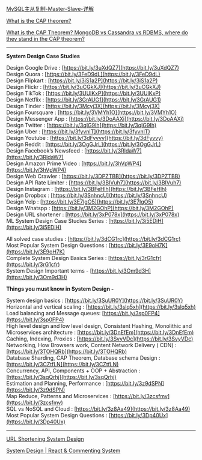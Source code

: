 [MySQL主从复制-Master-Slave-详解](https://icocos.github.io/2019/06/09/%E6%9E%B6%E6%9E%84%E7%AF%87%E2%80%94%E2%80%94MySQL%E4%B8%BB%E4%BB%8E%E5%A4%8D%E5%88%B6-Master-Slave-%E8%AF%A6%E8%A7%A3/)

[What is the CAP theorem?](https://www.educative.io/blog/what-is-cap-theorem)

[What is the CAP Theorem? MongoDB vs Cassandra vs RDBMS, where do they stand in the CAP theorem?](https://bikas-katwal.medium.com/mongodb-vs-cassandra-vs-rdbms-where-do-they-stand-in-the-cap-theorem-1bae779a7a15)

----

**System Design Case Studies**

Design Google Drive :  [https://bit.ly/3uXdQZ7](https://bit.ly/3uXdQZ7)  
Design Quora :  [https://bit.ly/3FeD9dL](https://bit.ly/3FeD9dL)  
Design Flipkart :  [https://bit.ly/3iS1a2P](https://bit.ly/3iS1a2P)  
Design Flickr :  [https://bit.ly/3uCGkXJ](https://bit.ly/3uCGkXJ)  
Design TikTok :  [https://bit.ly/3UUlKxP](https://bit.ly/3UUlKxP)  
Design Netflix :  [https://bit.ly/3GrAUG1](https://bit.ly/3GrAUG1)  
Design Tinder :  [https://bit.ly/3Mcyj3X](https://bit.ly/3Mcyj3X)  
Design Foursquare :  [https://bit.ly/3VMYh1O](https://bit.ly/3VMYh1O)  
Design Messenger App :  [https://bit.ly/3DoAAXi](https://bit.ly/3DoAAXi)  
Design Twitter :  [https://bit.ly/3qIG9Ih](https://bit.ly/3qIG9Ih)  
Design Uber :  [https://bit.ly/3fyvnlT](https://bit.ly/3fyvnlT)  
Design Youtube :  [https://bit.ly/3dFyvvy](https://bit.ly/3dFyvvy)  
Design Reddit :  [https://bit.ly/3OgGJrL](https://bit.ly/3OgGJrL)  
Design Facebook’s Newsfeed :  [https://bit.ly/3RldaW7](https://bit.ly/3RldaW7)  
Design Amazon Prime Video :  [https://bit.ly/3hVpWP4](https://bit.ly/3hVpWP4)  
Design Web Crawler :  [https://bit.ly/3DPZTBB](https://bit.ly/3DPZTBB)  
Design API Rate Limiter :  [https://bit.ly/3BIVuh7](https://bit.ly/3BIVuh7)  
Design Instagram :  [https://bit.ly/3BFeHlh](https://bit.ly/3BFeHlh)  
Design Dropbox :  [https://bit.ly/3SnhncU](https://bit.ly/3SnhncU)  
Design Yelp :  [https://bit.ly/3E7IgO5](https://bit.ly/3E7IgO5)  
Design Whatspp :  [https://bit.ly/3M2GOhP](https://bit.ly/3M2GOhP)  
Design URL shortener :  [https://bit.ly/3xP078x](https://bit.ly/3xP078x)  
ML System Design Case Studies Series :  [https://bit.ly/3i5EDiH](https://bit.ly/3i5EDiH)

All solved case studies :  [https://bit.ly/3dCG1rc](https://bit.ly/3dCG1rc)  
Most Popular System Design Questions :  [https://bit.ly/3E9oH7K](https://bit.ly/3E9oH7K)  
Complete System Design Basics Series :  [https://bit.ly/3rG1cfr](https://bit.ly/3rG1cfr)  
System Design Important terms -  [https://bit.ly/3Om9d3H](https://bit.ly/3Om9d3H)

**Things you must know in System Design -**

System design basics :  [https://bit.ly/3SuUR0Y](https://bit.ly/3SuUR0Y)  
Horizontal and vertical scaling :  [https://bit.ly/3slq5xh](https://bit.ly/3slq5xh)  
Load balancing and Message queues:  [https://bit.ly/3sp0FP4](https://bit.ly/3sp0FP4)  
High level design and low level design, Consistent Hashing, Monolithic and Microservices architecture :  [https://bit.ly/3DnEfEm](https://bit.ly/3DnEfEm)  
Caching, Indexing, Proxies :  [https://bit.ly/3SvyVDc](https://bit.ly/3SvyVDc)  
Networking, How Browsers work, Content Network Delivery ( CDN) :  [https://bit.ly/3TOHQRb](https://bit.ly/3TOHQRb)  
Database Sharding, CAP Theorem, Database schema Design :  [https://bit.ly/3CZtfLN](https://bit.ly/3CZtfLN)  
Concurrency, API, Components + OOP + Abstraction :  [https://bit.ly/3sqQrhj](https://bit.ly/3sqQrhj)  
Estimation and Planning, Performance :  [https://bit.ly/3z9dSPN](https://bit.ly/3z9dSPN)  
Map Reduce, Patterns and Microservices :  [https://bit.ly/3zcsfmv](https://bit.ly/3zcsfmv)  
SQL vs NoSQL and Cloud :  [https://bit.ly/3z8Aa49](https://bit.ly/3z8Aa49)  
Most Popular System Design Questions :  [https://bit.ly/3Dp40Ux](https://bit.ly/3Dp40Ux)

---


[URL Shortening System Design](https://leetcode.com/discuss/interview-question/2869646/URL-Shortening-System-Design)

[System Design | React & Commenting System](https://leetcode.com/discuss/interview-question/2847000/System-Design-or-React-and-Commenting-System)
<!--stackedit_data:
eyJoaXN0b3J5IjpbLTE4NTAzMDY2NTgsLTIwNzExNDEzNywxMT
g3MzMwOTI2XX0=
-->